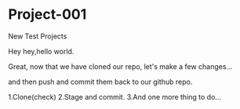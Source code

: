 # Project-001
New Test Projects

Hey hey,hello world.

Great,
now that we have cloned our repo,
let's make a few changes...

and then push and commit them back to our github repo.


1.Clone(check)
2.Stage and commit.
3.And one more thing to do...
